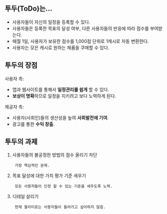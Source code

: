 ## 투두(ToDo)는...

- 사용자들이 자신의 일정을 등록할 수 있다.
- 사용자들은 등록한 목표의 달성 여부, 다른 사용자들의 반응에 따라 점수를 부여받는다.
- 매월 1일, 사용자가 보유한 점수를 1,000점 단위로 1캐시로 자동 변환한다.
- 사용자는 모은 캐시로 원하는 제품을 쿠매할 수 있다.

## 투두의 장점 

사용자 측:
- 앱과 웹사이트를 통해서 **일정관리를 쉽게** 할 수 있다.
- **보상이 명확**하므로 일정을 지키려고 보다 노력하게 된다.

제공자 측:
- 사용자(사회인)들의 생산성을 높여 **사회발전에 기여**.
- 광고를 통한 **수익 창출**.

## 투두의 과제

1. 사용자들의 불공정한 방법의 점수 올리기 차단

        가장 핵심적인 문제.

2. 목표 달성에 대한 가치 평가 기준 세우기

        모든 사용자들이 인정 할 수 있는 기준을 세우도록 노력.

3. 디테일 살리기

        현재 퀄리티로는 사용자들이 들어가고 싶어하지 않음.
